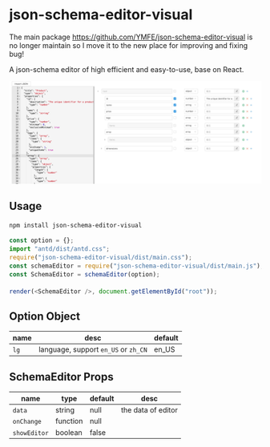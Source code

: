 # json-schema-editor-visual

The main package https://github.com/YMFE/json-schema-editor-visual is no longer maintain so I move it to the new place for improving and fixing bug!

A json-schema editor of high efficient and easy-to-use, base on React.

![avatar](json-schema-editor-visual.jpg)

## Usage

```
npm install json-schema-editor-visual
```

```js
const option = {};
import "antd/dist/antd.css";
require("json-schema-editor-visual/dist/main.css");
const schemaEditor = require("json-schema-editor-visual/dist/main.js");
const SchemaEditor = schemaEditor(option);

render(<SchemaEditor />, document.getElementById("root"));
```

## Option Object

| name | desc                                 | default |
| ---- | ------------------------------------ | ------- |
| `lg` | language, support `en_US` or `zh_CN` | en_US   |

## SchemaEditor Props

| name         | type     | default | desc               |
| ------------ | -------- | ------- | ------------------ |
| `data`       | string   | null    | the data of editor |
| `onChange`   | function | null    |
| `showEditor` | boolean  | false   |
